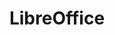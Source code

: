 ---
description: |
  LibreOffice is a powerful FOSS office suite used by millions of people
   around the world, which includes several applications: Writer (word processing),
   Calc (spreadsheets), Impress (presentations), Draw (vector graphics and flowcharts),
   Base (databases), and Math (formula editing). Its clean UI and feature-rich tools
   help you unleash your creativity and enhance your productivity.
  
  LibreOffice is compatible with a wide range of proprietary document formats, such as Microsoft
   Word (.doc, .docx), Excel (.xls, .xlsx), PowerPoint (.ppt, .pptx) and Publisher.
   But LibreOffice goes much further with its native support for a modern and open
   standard, the Open Document Format (ODF). With LibreOffice, you have maximum control
   over your data and content u2013 and you can export your work in many different
   formats including PDF.
layout: stand
logo: stands/libreoffice/logo.png
new_this_year: |
  <p>Two major product releases: LibreOffice 7.0 and LibreOffice 7.1, each
  one with many new features, supported by a new marketing strategy. Several new projects
  focused on attracting new contributors, including an Ambassador Program targeted
  at Universities.</p>
showcase: |
  <p>We will announce LibreOffice 7.1 just before FOSDEM, with a new communication
  strategy focused on improving our reach and educating enterprises to increase their
  contributions to FOSS projects. So, we will have plenty of news to share with FOSS
  advocates using LibreOffice for their personal productivity, with organizations
  migrating to LibreOffice to regain control of their documents, and with public administrations
  focusing on digital sovereignty.</p>
themes:
- Office suites and productivity
title: LibreOffice
website: https://www.libreoffice.org
show_on_overview: true
chatroom: libreoffice
---